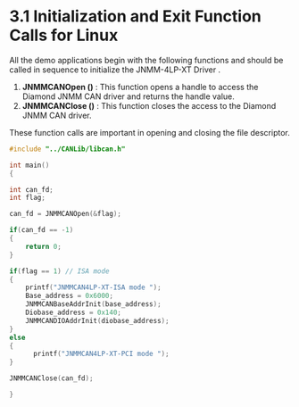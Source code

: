 # 3.1 Initialization and Exit Function Calls for Linux

All the demo applications begin with the following functions and should be called in sequence to initialize the JNMM-4LP-XT Driver . 

1. **JNMMCANOpen \(\)** : This function opens a handle to access the Diamond JNMM CAN driver and returns the handle value.
2. **JNMMCANClose \(\)** : This function closes the access to the Diamond JNMM CAN driver. 

These function calls are important in opening and closing the file descriptor.

```c
#include "../CANLib/libcan.h"

int main()
{

int can_fd;
int flag;

can_fd = JNMMCANOpen(&flag);

if(can_fd == -1)
{
	return 0;
}

if(flag == 1) // ISA mode
{	
	printf("JNMMCAN4LP-XT-ISA mode ");
	Base_address = 0x6000;
	JNMMCANBaseAddrInit(base_address);
	Diobase_address = 0x140;
	JNMMCANDIOAddrInit(diobase_address);
}
else
{
      printf("JNMMCAN4LP-XT-PCI mode ");
}

JNMMCANClose(can_fd);

}
```

